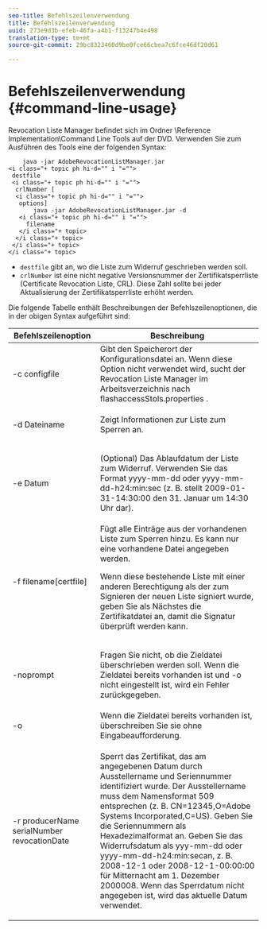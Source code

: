 ```yaml
---
seo-title: Befehlszeilenverwendung
title: Befehlszeilenverwendung
uuid: 273e9d3b-efeb-46fa-a4b1-f13247b4e498
translation-type: tm+mt
source-git-commit: 29bc8323460d9be0fce66cbea7c6fce46df20d61

---
```



# Befehlszeilenverwendung {#command-line-usage}

Revocation Liste Manager befindet sich im Ordner \Reference Implementation\Command Line Tools auf der DVD. Verwenden Sie zum Ausführen des Tools eine der folgenden Syntax:

```
    java -jar AdobeRevocationListManager.jar 
<i class="+ topic ph hi-d="" i "="">
 destfile 
 <i class="+ topic ph hi-d="" i "="">
  crlNumber [
  <i class="+ topic ph hi-d="" i "="">
   options] 
       java -jar AdobeRevocationListManager.jar -d 
   <i class="+ topic ph hi-d="" i "="">
     filename
   </i class="+ topic>
  </i class="+ topic>
 </i class="+ topic>
</i class="+ topic>
```

* `destfile` gibt an, wo die Liste zum Widerruf geschrieben werden soll.
* `crlNumber` ist eine nicht negative Versionsnummer der Zertifikatsperrliste (Certificate Revocation Liste, CRL). Diese Zahl sollte bei jeder Aktualisierung der Zertifikatsperrliste erhöht werden.

Die folgende Tabelle enthält Beschreibungen der Befehlszeilenoptionen, die in der obigen Syntax aufgeführt sind:

<table frame="all" colsep="1" rowsep="1" class="+ topic/table adobe-d/table " id="table_a3y_wqy_n4"> 
 <thead class="- topic/thead "> 
  <tr rowsep="1" class="- topic/row "> 
   <th colname="1" class="- topic/entry entry"> Befehlszeilenoption </th> 
   <th colname="2" class="- topic/entry entry"> Beschreibung </th> 
  </tr> 
 </thead>
 <tbody class="- topic/tbody "> 
  <tr rowsep="1" class="- topic/row "> 
   <td colname="1" class="- topic/entry "><span class="+ topic/ph pr-d/codeph codeph">-c configfile</span> </td> 
   <td colname="2" class="- topic/entry ">Gibt den Speicherort der Konfigurationsdatei an. Wenn diese Option nicht verwendet wird, sucht der Revocation Liste Manager im Arbeitsverzeichnis nach <span class="filepath"> flashaccessStols.properties</span> . </td> 
  </tr> 
  <tr rowsep="1" class="- topic/row "> 
   <td colname="1" class="- topic/entry "><span class="+ topic/ph pr-d/codeph codeph">-d Dateiname</span> </td> 
   <td colname="2" class="- topic/entry "> <p class="- topic/p ">Zeigt Informationen zur Liste zum Sperren an. </p> </td> 
  </tr> 
  <tr rowsep="1" class="- topic/row "> 
   <td colname="1" class="- topic/entry "><span class="+ topic/ph pr-d/codeph codeph">-e Datum</span> </td> 
   <td colname="2" class="- topic/entry "> <p class="- topic/p ">(Optional) Das Ablaufdatum der Liste zum Widerruf. Verwenden Sie das Format <span class="+ topic/ph pr-d/codeph codeph">yyyy-mm-dd</span> oder <span class="+ topic/ph pr-d/codeph codeph">yyyy-mm-dd-h24:min:sec</span> (z. B. stellt 2009-01-31-14:30:00 den 31. Januar um 14:30 Uhr dar). </p> </td> 
  </tr> 
  <tr rowsep="1" class="- topic/row "> 
   <td colname="1" class="- topic/entry "><span class="codeph">-f filename[certfile]</span> </td> 
   <td colname="2" class="- topic/entry ">Fügt alle Einträge aus der vorhandenen Liste zum Sperren hinzu. Es kann nur eine vorhandene Datei angegeben werden. <p class="- topic/p ">Wenn diese bestehende Liste mit einer anderen Berechtigung als der zum Signieren der neuen Liste signiert wurde, geben Sie als Nächstes die Zertifikatdatei an, damit die Signatur überprüft werden kann. </p> </td> 
  </tr> 
  <tr rowsep="1" class="- topic/row "> 
   <td colname="1" class="- topic/entry "><span class="codeph"> -noprompt</span> </td> 
   <td colname="2" class="- topic/entry "> <p class="- topic/p ">Fragen Sie nicht, ob die Zieldatei überschrieben werden soll. Wenn die Zieldatei bereits vorhanden ist und -o nicht eingestellt ist, wird ein Fehler zurückgegeben. </p> </td> 
  </tr> 
  <tr rowsep="1" class="- topic/row "> 
   <td colname="1" class="- topic/entry "><span class="codeph"> -o</span> </td> 
   <td colname="2" class="- topic/entry "> Wenn die Zieldatei bereits vorhanden ist, überschreiben Sie sie ohne Eingabeaufforderung. </td> 
  </tr> 
  <tr rowsep="0" class="- topic/row "> 
   <td colname="1" class="- topic/entry "><span class="codeph">-r producerName serialNumber revocationDate</span> </td> 
   <td colname="2" class="- topic/entry "> <p class="- topic/p ">Sperrt das Zertifikat, das am angegebenen Datum durch <span class="codeph"> Ausstellername</span> und <span class="codeph"> Seriennummer</span> identifiziert wurde. Der <span class="codeph"> Ausstellername</span> muss dem Namensformat 509 entsprechen (z. B. <span class="codeph"> CN=12345,O=Adobe Systems Incorporated,C=US</span>). Geben Sie die Seriennummern als Hexadezimalformat an. Geben Sie das Widerrufsdatum als <span class="+ topic/ph pr-d/codeph codeph">yyy-mm-dd</span> oder <span class="+ topic/ph pr-d/codeph codeph">yyyy-mm-dd-h24:min:sec</span>an, z. B. 2008-12-1 oder 2008-12-1-00:00:00 für Mitternacht am 1. Dezember 2000008. Wenn das Sperrdatum nicht angegeben ist, wird das aktuelle Datum verwendet. </p> </td> 
  </tr> 
 </tbody> 
</table>

